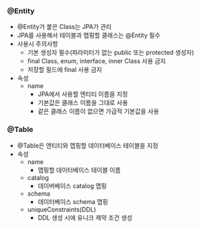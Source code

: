### @Entity
  - @Entity가 붙은 Class는 JPA가 관리
  - JPA를 사용해서 테이블과 맵핑할 클래스는 @Entity 필수
  - 사용시 주의사항
    - 기본 생성자 필수(파라미터가 없는 public 또는 protected 생성자)
    - final Class, enum, interface, inner Class 사용 금지
    - 저장할 필드에 final 사용 금지
  - 속성
    - name
      - JPA에서 사용할 엔티티 이름을 지정
      - 기본값은 클래스 이름을 그대로 사용
      - 같은 클래스 이름이 없으면 가급적 기본값을 사용
   
### @Table
  - @Table은 엔티티와 맵핑할 데이터베이스 테이블을 지정
  - 속성
    - name
      - 맵핑할 데이터베이스 테이블 이름
    - catalog
      - 데이버베이스 catalog 맵핑
    - schema
      - 데이터베이스 schema 맵핑
    - uniqueConstraints(DDL)
      - DDL 생성 시에 유니크 제약 조건 생성

